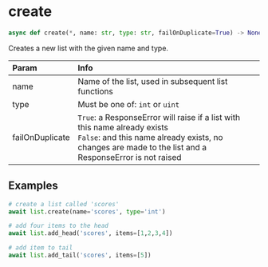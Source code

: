 # create

```py
async def create(*, name: str, type: str, failOnDuplicate=True) -> None
```

Creates a new list with the given name and type.

|Param|Info|
|:---|:---|
|name|Name of the list, used in subsequent list functions|
|type|Must be one of: `int` or `uint`|
|failOnDuplicate|`True`: a ResponseError will raise if a list with this name already exists<br/>`False`: and this name already exists, no changes are made to the list and a ResponseError is not raised|

## Examples

```py
# create a list called 'scores'
await list.create(name='scores', type='int')

# add four items to the head
await list.add_head('scores', items=[1,2,3,4])

# add item to tail
await list.add_tail('scores', items=[5])
```